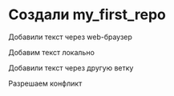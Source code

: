 ﻿# Создали my_first_repo

Добавили текст через web-браузер

Добавим текст локально

Добавили текст через другую ветку

Разрешаем конфликт
